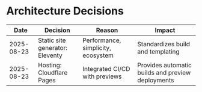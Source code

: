 # Architecture Decisions

| Date | Decision | Reason | Impact |
|------|----------|--------|--------|
| 2025-08-23 | Static site generator: Eleventy | Performance, simplicity, ecosystem | Standardizes build and templating |
| 2025-08-23 | Hosting: Cloudflare Pages | Integrated CI/CD with previews | Provides automatic builds and preview deployments |
